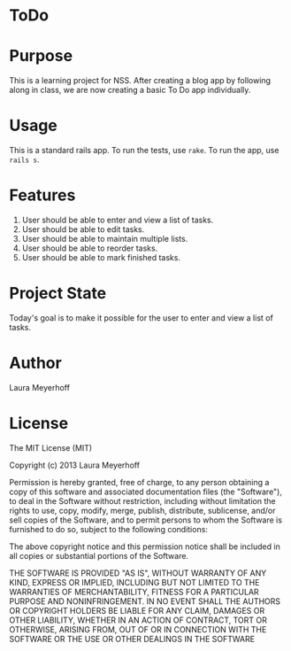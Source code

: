 ToDo
====

Purpose
==========
This is a learning project for NSS. After creating a blog app by following along in class, we are now
creating a basic To Do app individually. 

Usage
=======
This is a standard rails app. To run the tests, use `rake`. To run the app, use `rails s`.

Features
==========
1. User should be able to enter and view a list of tasks.
2. User should be able to edit tasks.
3. User should be able to maintain multiple lists.
4. User should be able to reorder tasks.
5. User should be able to mark finished tasks.

Project State
===============

Today's goal is to make it possible for the user to enter and view a list of tasks.

Author
============
Laura Meyerhoff

License
===========

The MIT License (MIT)

Copyright (c) 2013 Laura Meyerhoff

Permission is hereby granted, free of charge, to any person obtaining a copy
of this software and associated documentation files (the "Software"), to deal
in the Software without restriction, including without limitation the rights
to use, copy, modify, merge, publish, distribute, sublicense, and/or sell
copies of the Software, and to permit persons to whom the Software is
furnished to do so, subject to the following conditions:

The above copyright notice and this permission notice shall be included in
all copies or substantial portions of the Software.

THE SOFTWARE IS PROVIDED "AS IS", WITHOUT WARRANTY OF ANY KIND, EXPRESS OR
IMPLIED, INCLUDING BUT NOT LIMITED TO THE WARRANTIES OF MERCHANTABILITY,
FITNESS FOR A PARTICULAR PURPOSE AND NONINFRINGEMENT. IN NO EVENT SHALL THE
AUTHORS OR COPYRIGHT HOLDERS BE LIABLE FOR ANY CLAIM, DAMAGES OR OTHER
LIABILITY, WHETHER IN AN ACTION OF CONTRACT, TORT OR OTHERWISE, ARISING FROM,
OUT OF OR IN CONNECTION WITH THE SOFTWARE OR THE USE OR OTHER DEALINGS IN
THE SOFTWARE
